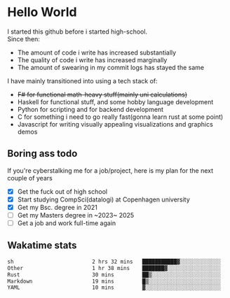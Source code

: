 # Hello World

I started this github before i started high-school.  
Since then:
- The amount of code i write has increased substantially
- The quality of code i write has increased marginally
- The amount of swearing in my commit logs has stayed the same

I have mainly transitioned into using a tech stack of:
- ~~F# for functional math-heavy stuff(mainly uni calculations)~~
- Haskell for functional stuff, and some hobby language development
- Python for scripting and for backend development
- C for something i need to go really fast(gonna learn rust at some point)
- Javascript for writing visually appealing visualizations and graphics demos

## Boring ass todo
If you're cyberstalking me for a job/project, here is my plan for the next couple of years
- [x] Get the fuck out of high school
- [x] Start studying CompSci(datalogi) at Copenhagen university
- [x] Get my Bsc. degree in 2021
- [ ] Get my Masters degree in ~2023~ 2025
- [ ] Get a job and work full-time again

## Wakatime stats
<!--START_SECTION:waka-->

```txt
sh                         2 hrs 32 mins   ███████████▓░░░░░░░░░░░░░   46.76 %
Other                      1 hr 38 mins    ███████▓░░░░░░░░░░░░░░░░░   30.21 %
Rust                       30 mins         ██▒░░░░░░░░░░░░░░░░░░░░░░   09.37 %
Markdown                   19 mins         █▒░░░░░░░░░░░░░░░░░░░░░░░   05.90 %
YAML                       10 mins         ▓░░░░░░░░░░░░░░░░░░░░░░░░   03.14 %
```

<!--END_SECTION:waka-->
